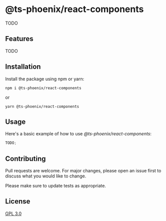 # @ts-phoenix/react-components

TODO

## Features

TODO

## Installation

Install the package using npm or yarn:

```
npm i @ts-phoenix/react-components
```

or

```
yarn @ts-phoenix/react-components
```

## Usage

Here's a basic example of how to use _@ts-phoenix/react-components_:

```ts
TODO;
```

## Contributing

Pull requests are welcome. For major changes, please open an issue first
to discuss what you would like to change.

Please make sure to update tests as appropriate.

## License

[GPL 3.0](https://choosealicense.com/licenses/gpl-3.0/)
